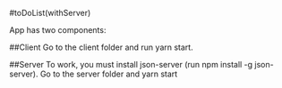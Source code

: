 #toDoList(withServer)

App has two components:

##Client
Go to the client folder and run yarn start.

##Server
To work, you must install json-server (run npm install -g json-server).
Go to the server folder and yarn start





